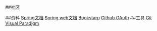 ##社区

##资料
[Spring文档](https://spring.io/guides)
[Spring web文档](https://spring.io/guides/gs/serving-web-content/)
[Bookstarp](https://www.bootcss.com/)
[Github OAuth](https://developer.github.com/apps/building-oauth-apps/creating-an-oauth-app/)
##工具
[Git](https://git-scm.com/)
[Visual Paradigm]()